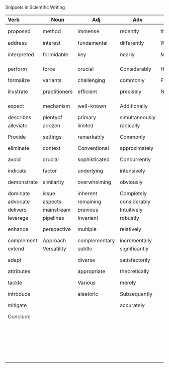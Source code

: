 Snippets in Scientific Writing

| Verb        | Noun          | Adj           | Adv            | Conj         | Phrase                      |
| :---------- | ------------- | ------------- | -------------- | ------------ | --------------------------- |
| proposed    | method        | immense       | recently       | though       | keep pace with              |
| address     | interest      | fundamental   | diﬀerently     | Whereas      | ontopof                     |
| interpreted | formidable    | key           | nearly         | Moreover     | In other words              |
| perform     | force         | crucial       | Considerably   | Hence        | Contrary to that            |
| formalize   | variants      | challenging   | commonly       | Furthermore  | instead of                  |
| illustrate  | practitioners | eﬃcient       | precisely      | Nevertheless | a large variety of          |
| expect      | mechanism     | well-known    | Additionally   |              | in thecontext of            |
| describes   | plentyof      | primary       | simultaneously |              | a collection of             |
| alleviate   | adozen        | limited       | radically      |              | In essence                  |
| Provide     | settings      | remarkably    | Commonly       |              | perform poorly              |
| eliminate   | context       | Conventional  | approximately  |              | in contrast to              |
| avoid       | crucial       | sophisticated | Concurrently   |              | In consequence              |
| indicate    | factor        | underlying    | intensively    |              | consist of                  |
| demonstrate | similarity    | overwhelming  | obviously      |              | To the best of ourknowledge |
| dominate    | issue         | inherent      | Completely     |              | in particular               |
| advocate    | aspects       | remaining     | considerably   |              | in spiteof                  |
| delivers    | mainstream    | previous      | Intuitively    |              | Despite                     |
| leverage    | pipelines     | Invariant     | robustly       |              | In particular               |
| enhance     | perspective   | multiple      | relatively     |              | compare sth against sth     |
| complement  | Approach      | complementary | incrementally  |              | in detail                   |
| extend      | Versatility   | subtle        | significantly  |              | depend on                   |
| adapt       |               | diverse       | satisfactorily |              | at the moment               |
| attributes  |               | appropriate   | theoretically  |              | In general                  |
| tackle      |               | Various       | merely         |              | In this situation           |
| introduce   |               | aleatoric     | Subsequently   |              | arises often in             |
| mitigate    |               |               | accurately     |              | be familiar with            |
| Conclude    |               |               |                |              | in term sof                 |
|             |               |               |                |              |                             |
|             |               |               |                |              |                             |
|             |               |               |                |              |                             |
|             |               |               |                |              |                             |
|             |               |               |                |              |                             |
|             |               |               |                |              |                             |
|             |               |               |                |              |                             |
|             |               |               |                |              |                             |
|             |               |               |                |              |                             |
|             |               |               |                |              |                             |
|             |               |               |                |              |                             |
|             |               |               |                |              |                             |
|             |               |               |                |              |                             |
|             |               |               |                |              |                             |
|             |               |               |                |              |                             |
|             |               |               |                |              |                             |
|             |               |               |                |              |                             |
|             |               |               |                |              |                             |
|             |               |               |                |              |                             |
|             |               |               |                |              |                             |
|             |               |               |                |              |                             |
|             |               |               |                |              |                             |


